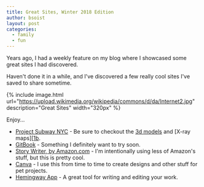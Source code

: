 ```yaml
---
title: Great Sites, Winter 2018 Edition
author: bsoist
layout: post
categories:
  - family
  - fun
---
```

Years ago, I had a weekly feature on my blog where I showcased some great sites I had discovered. 

Haven't done it in a while, and I've discovered a few really cool sites I've saved to share sometime.

{% include image.html url="https://upload.wikimedia.org/wikipedia/commons/d/da/Internet2.jpg" description="Great Sites" width="320px" %}

Enjoy...

* [Project Subway NYC][1] - Be sure to checkout the [3d models][1a] and [X-ray maps][[1b].
* [GitBook][5] - Something I definitely want to try soon.
* [Story Writer, by Amazon.com][2] - I'm intentionally using less of Amazon's stuff, but this is pretty cool.
* [Canva][3] - I use this from time to time to create designs and other stuff for pet projects.
* [Hemingway App][4] - A great tool for writing and editing your work.

[1]: http://www.projectsubwaynyc.com/
[1a]: http://www.projectsubwaynyc.com/3d-models/
[1b]: http://www.projectsubwaynyc.com/x-ray-area-maps/
[2]: https://storywriter.amazon.com/
[3]: https://www.canva.com/
[4]: http://www.hemingwayapp.com/
[5]: https://www.gitbook.com/
